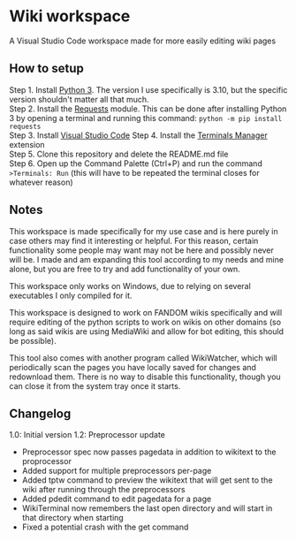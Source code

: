 # Wiki workspace
A Visual Studio Code workspace made for more easily editing wiki pages

## How to setup
Step 1. Install [Python 3](https://www.python.org/downloads). The version I use specifically is 3.10, but the specific version shouldn't matter all that much.  
Step 2. Install the [Requests](https://pypi.org/project/requests) module. This can be done after installing Python 3 by opening a terminal and running this command: `python -m pip install requests`  
Step 3. Install [Visual Studio Code](https://code.visualstudio.com)
Step 4. Install the [Terminals Manager](https://marketplace.visualstudio.com/items?itemName=fabiospampinato.vscode-terminals) extension  
Step 5. Clone this repository and delete the README.md file  
Step 6. Open up the Command Palette (Ctrl+P) and run the command `>Terminals: Run` (this will have to be repeated the terminal closes for whatever reason)

## Notes
This workspace is made specifically for my use case and is here purely in case others may find it interesting or helpful. For this reason, certain functionality some people may want may not be here and possibly never will be. I made and am expanding this tool according to my needs and mine alone, but you are free to try and add functionality of your own.

This workspace only works on Windows, due to relying on several executables I only compiled for it.

This workspace is designed to work on FANDOM wikis specifically and will require editing of the python scripts to work on wikis on other domains (so long as said wikis are using MediaWiki and allow for bot editing, this should be possible).

This tool also comes with another program called WikiWatcher, which will periodically scan the pages you have locally saved for changes and redownload them. There is no way to disable this functionality, though you can close it from the system tray once it starts.

## Changelog
1.0: Initial version
1.2: Preprocessor update
- Preprocessor spec now passes pagedata in addition to wikitext to the proprocessor
- Added support for multiple preprocessors per-page
- Added tptw command to preview the wikitext that will get sent to the wiki after running through the preprocessors
- Added pdedit command to edit pagedata for a page
- WikiTerminal now remembers the last open directory and will start in that directory when starting
- Fixed a potential crash with the get command